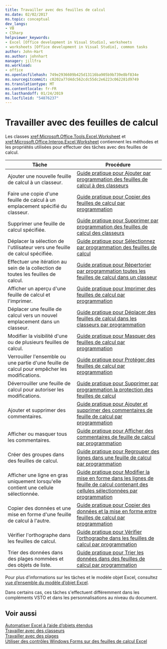```yaml
---
title: Travailler avec des feuilles de calcul
ms.date: 02/02/2017
ms.topic: conceptual
dev_langs:
- VB
- CSharp
helpviewer_keywords:
- Excel [Office development in Visual Studio], worksheets
- worksheets [Office development in Visual Studio], common tasks
author: John-Hart
ms.author: johnhart
manager: jillfra
ms.workload:
- office
ms.openlocfilehash: 749e2936609b425d13116ba905b9b739e8bf834e
ms.sourcegitcommit: c0202a77d4dc562cdc55dc2e6223c062281d9749
ms.translationtype: MT
ms.contentlocale: fr-FR
ms.lasthandoff: 01/24/2019
ms.locfileid: "54876237"
---
```

# <a name="work-with-worksheets"></a>Travailler avec des feuilles de calcul
  Les classes <xref:Microsoft.Office.Tools.Excel.Worksheet> et <xref:Microsoft.Office.Interop.Excel.Worksheet> contiennent les méthodes et les propriétés utilisées pour effectuer des tâches avec des feuilles de calcul.  
  
|Tâche|Procédure|  
|----------|---------------|  
|Ajouter une nouvelle feuille de calcul à un classeur.|[Guide pratique pour Ajouter par programmation des feuilles de calcul à des classeurs](../vsto/how-to-programmatically-add-new-worksheets-to-workbooks.md)|  
|Faire une copie d'une feuille de calcul à un emplacement spécifié du classeur.|[Guide pratique pour Copier des feuilles de calcul par programmation](../vsto/how-to-programmatically-copy-worksheets.md)|  
|Supprimer une feuille de calcul spécifiée.|[Guide pratique pour Supprimer par programmation des feuilles de calcul des classeurs](../vsto/how-to-programmatically-delete-worksheets-from-workbooks.md)|  
|Déplacer la sélection de l'utilisateur vers une feuille de calcul spécifiée.|[Guide pratique pour Sélectionnez par programmation des feuilles de calcul](../vsto/how-to-programmatically-select-worksheets.md)|  
|Effectuer une itération au sein de la collection de toutes les feuilles de calcul.|[Guide pratique pour Répertorier par programmation toutes les feuilles de calcul dans un classeur](../vsto/how-to-programmatically-list-all-worksheets-in-a-workbook.md)|  
|Afficher un aperçu d'une feuille de calcul et l'imprimer.|[Guide pratique pour Imprimer des feuilles de calcul par programmation](../vsto/how-to-programmatically-print-worksheets.md)|  
|Déplacer une feuille de calcul vers un nouvel emplacement dans un classeur.|[Guide pratique pour Déplacer des feuilles de calcul dans les classeurs par programmation](../vsto/how-to-programmatically-move-worksheets-within-workbooks.md)|  
|Modifier la visibilité d'une ou de plusieurs feuilles de calcul.|[Guide pratique pour Masquer des feuilles de calcul par programmation](../vsto/how-to-programmatically-hide-worksheets.md)|  
|Verrouiller l'ensemble ou une partie d'une feuille de calcul pour empêcher les modifications.|[Guide pratique pour Protéger des feuilles de calcul par programmation](../vsto/how-to-programmatically-protect-worksheets.md)|  
|Déverrouiller une feuille de calcul pour autoriser les modifications.|[Guide pratique pour Supprimer par programmation la protection des feuilles de calcul](../vsto/how-to-programmatically-remove-protection-from-worksheets.md)|  
|Ajouter et supprimer des commentaires.|[Guide pratique pour Ajouter et supprimer des commentaires de feuille de calcul par programmation](../vsto/how-to-programmatically-add-and-delete-worksheet-comments.md)|  
|Afficher ou masquer tous les commentaires.|[Guide pratique pour Afficher des commentaires de feuille de calcul par programmation](../vsto/how-to-programmatically-display-worksheet-comments.md)|  
|Créer des groupes dans des feuilles de calcul.|[Guide pratique pour Regrouper des lignes dans une feuille de calcul par programmation](../vsto/how-to-programmatically-group-rows-in-a-worksheet.md)|  
|Afficher une ligne en gras uniquement lorsqu'elle contient une cellule sélectionnée.|[Guide pratique pour Modifier la mise en forme dans les lignes de feuille de calcul contenant des cellules sélectionnées par programmation](../vsto/how-to-programmatically-change-formatting-in-worksheet-rows-containing-selected-cells.md)|  
|Copier des données et une mise en forme d'une feuille de calcul à l'autre.|[Guide pratique pour Copier des données et la mise en forme entre feuilles de calcul par programmation](../vsto/how-to-programmatically-copy-data-and-formatting-across-worksheets.md)|  
|Vérifier l'orthographe dans les feuilles de calcul.|[Guide pratique pour Vérifier l’orthographe dans les feuilles de calcul par programmation](../vsto/how-to-programmatically-check-spelling-in-worksheets.md)|  
|Trier des données dans des plages nommées et des objets de liste.|[Guide pratique pour Trier les données dans des feuilles de calcul par programmation](../vsto/how-to-programmatically-sort-data-in-worksheets.md)|  
  
 Pour plus d’informations sur les tâches et le modèle objet Excel, consultez [vue d’ensemble du modèle d’objet Excel](../vsto/excel-object-model-overview.md).  
  
 Dans certains cas, ces tâches s'effectuent différemment dans les compléments VSTO et dans les personnalisations au niveau du document.  
  
## <a name="see-also"></a>Voir aussi  
 [Automatiser Excel à l’aide d’objets étendus](../vsto/automating-excel-by-using-extended-objects.md)   
 [Travailler avec des classeurs](../vsto/working-with-workbooks.md)   
 [Travailler avec des plages](../vsto/working-with-ranges.md)   
 [Utiliser des contrôles Windows Forms sur des feuilles de calcul Excel](../vsto/using-windows-forms-controls-on-excel-worksheets.md)  
